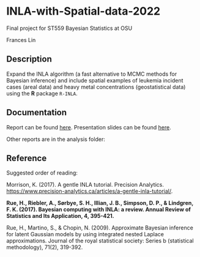# INLA-with-Spatial-data-2022
Final project for ST559 Bayesian Statistics at OSU

Frances Lin

## Description 

Expand the INLA algorithm (a fast alternative to MCMC methods for Bayesian inference) and include spatial examples of leukemia incident cases (areal data) and heavy metal concentrations (geostatistical data) using the **R** package `R-INLA`. 

## Documentation

Report can be found [here](https://github.com/franceslinyc/INLA-with-Spatial-data-2022/blob/main/reporting/Lin_ST559_Project.pdf). Presentation slides can be found [here](https://github.com/franceslinyc/INLA-with-Spatial-data-2022/blob/main/reporting/Lin_ST559_Presentation.pdf). 

Other reports are in the analysis folder: 


## Reference

Suggested order of reading:

Morrison, K. (2017). A gentle INLA tutorial. Precision Analytics. https://www.precision-analytics.ca/articles/a-gentle-inla-tutorial/.

**Rue, H., Riebler, A., Sørbye, S. H., Illian, J. B., Simpson, D. P., & Lindgren, F. K. (2017). Bayesian computing with INLA: a review. Annual Review of Statistics and Its Application, 4, 395-421.**

Rue, H., Martino, S., & Chopin, N. (2009). Approximate Bayesian inference for latent Gaussian models by using integrated nested Laplace approximations. Journal of the royal statistical society: Series b (statistical methodology), 71(2), 319-392.



